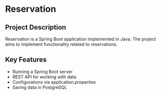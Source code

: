 # Reservation

## Project Description
Reservation is a Spring Boot application implemented in Java. The project aims to implement functionality related to reservations.

## Key Features
- Running a Spring Boot server
- REST API for working with data
- Configurations via application.properties
- Saving data in PostgreSQL